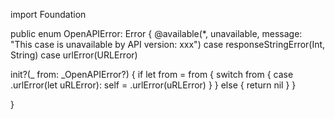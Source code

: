 import Foundation

public enum OpenAPIError: Error {
    @available(*, unavailable, message: "This case is unavailable by API version: xxx")
case responseStringError(Int, String)
case urlError(URLError)

init?(_ from: _OpenAPIError?) {
    if let from = from {
        switch from {
            case .urlError(let uRLError):
  self = .urlError(uRLError)
        }
    } else {
        return nil
    }
}

}